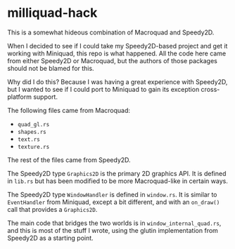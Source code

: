 # milliquad-hack

This is a somewhat hideous combination of Macroquad and Speedy2D.

When I decided to see if I could take my Speedy2D-based project and get it working with Miniquad, this repo is what happened.  All the code here came from either Speedy2D or Macroquad, but the authors of those packages should not be blamed for this.

Why did I do this?  Because I was having a great experience with Speedy2D, but I wanted to see if I could port to Miniquad to gain its exception cross-platform support.

The following files came from Macroquad:

- `quad_gl.rs`
- `shapes.rs`
- `text.rs`
- `texture.rs`

The rest of the files came from Speedy2D.

The Speedy2D type `Graphics2D` is the primary 2D graphics API.  It is defined in `lib.rs` but has been modified to be more Macroquad-like in certain ways.

The Speedy2D type `WindowHandler` is defined in `window.rs`.  It is similar to `EventHandler` from Miniquad, except a bit different, and with an `on_draw()` call that provides a `Graphics2D`.

The main code that bridges the two worlds is in `window_internal_quad.rs`, and this is most of the stuff I wrote, using the glutin implementation from Speedy2D as a starting point.

